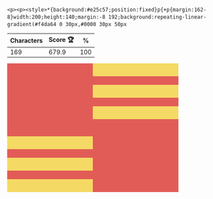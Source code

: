 `<p><p><style>*{background:#e25c57;position:fixed}p{+p{margin:162-8}width:200;height:140;margin:-8 192;background:repeating-linear-gradient(#f4da64 0 30px,#0000 30px 50px`

| Characters | Score 🏆 | %   |
| ---------- | -------- | --- |
| 169        | 679.9    | 100 |

![](/2025/Sep2025/01/20250901.png)
